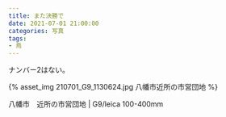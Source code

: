 ```yaml
---
title: また決勝で
date: 2021-07-01 21:00:00
categories: 写真
tags:
- 鳥
---
```


ナンバー2はない。

{% asset_img 210701_G9_1130624.jpg 八幡市近所の市営団地 %}

八幡市　近所の市営団地 | G9/leica 100-400mm